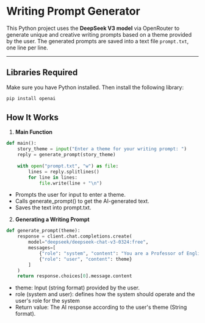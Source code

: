 # Writing Prompt Generator
This Python project uses the **DeepSeek V3 model** via OpenRouter to generate unique and creative writing prompts based on a theme provided by the user. The generated prompts are saved into a text file `prompt.txt`, one line per line.

---

## **Libraries Required**

Make sure you have Python installed. Then install the following library:

```bash
pip install openai
```

## How It Works

1. **Main Function**

```python
def main():
    story_theme = input("Enter a theme for your writing prompt: ")
    reply = generate_prompt(story_theme)
    
    with open("prompt.txt", "w") as file:
        lines = reply.splitlines()
        for line in lines:
            file.write(line + "\n")
```
* Prompts the user for input to enter a theme.
* Calls generate_prompt() to get the AI-generated text.
* Saves the text into prompt.txt.

2. **Generating a Writing Prompt**

```python
def generate_prompt(theme):
    response = client.chat.completions.create(
        model="deepseek/deepseek-chat-v3-0324:free",
        messages=[
            {"role": "system", "content": "You are a Professor of English at a prestigious university that writes creative and unique writing prompts."},
            {"role": "user", "content": theme}
        ]
    )
    return response.choices[0].message.content
```
* theme: Input (string format) provided by the user.
* role (system and user): defines how the system should operate and the user's role for the system
* Return value: The AI response according to the user's theme (String format).
